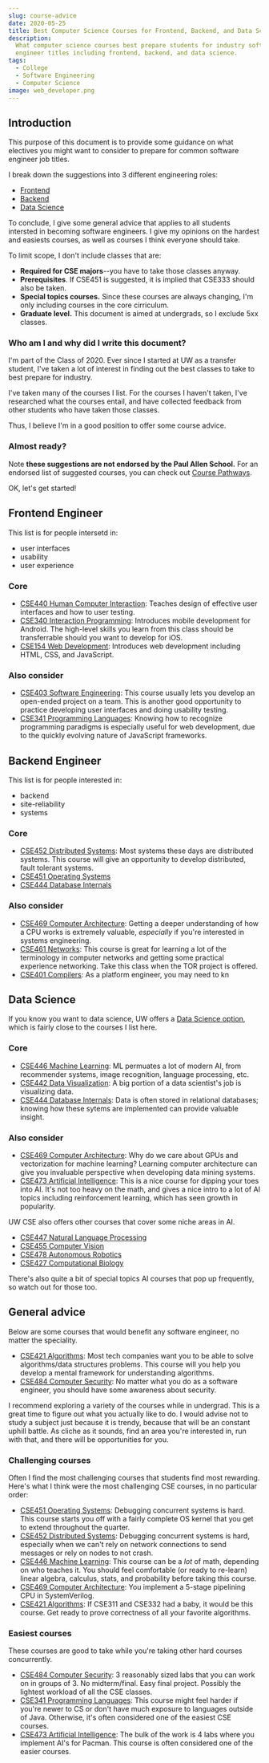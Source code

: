 ```yaml
---
slug: course-advice
date: 2020-05-25
title: Best Computer Science Courses for Frontend, Backend, and Data Science
description:
  What computer science courses best prepare students for industry software
  engineer titles including frontend, backend, and data science.
tags:
  - College
  - Software Engineering
  - Computer Science
image: web_developer.png
---
```


## Introduction

This purpose of this document is to provide some guidance on what electives you
might want to consider to prepare for common software engineer job titles.

I break down the suggestions into 3 different engineering roles:

- [Frontend](#frontend-engineer)
- [Backend](#backend-engineer)
- [Data Science](#data-science)

To conclude, I give some general advice that applies to all students intersted
in becoming software engineers. I give my opinions on the hardest and easiests
courses, as well as courses I think everyone should take.

To limit scope, I don't include classes that are:

- **Required for CSE majors**--you have to take those classes anyway.
- **Prerequisites**. If CSE451 is suggested, it is implied that CSE333 should
  also be taken.
- **Special topics courses.** Since these courses are always changing, I'm only
  including courses in the core cirriculum.
- **Graduate level.** This document is aimed at undergrads, so I exclude 5xx
  classes.

### Who am I and why did I write this document?

I'm part of the Class of 2020. Ever since I started at UW as a transfer student,
I've taken a lot of interest in finding out the best classes to take to best
prepare for industry.

I've taken many of the courses I list. For the courses I haven't taken, I've
researched what the courses entail, and have collected feedback from other
students who have taken those classes.

Thus, I believe I'm in a good position to offer some course advice.

### Almost ready?

Note **these suggestions are not endorsed by the Paul Allen School.** For an
endorsed list of suggested courses, you can check out
[Course Pathways](https://www.cs.washington.edu/academics/ugrad/courses/course-pathways).

OK, let's get started!

## Frontend Engineer

This list is for people intersetd in:

- user interfaces
- usability
- user experience

### Core

- [CSE440 Human Computer Interaction](https://courses.cs.washington.edu/courses/cse440/):
  Teaches design of effective user interfaces and how to user testing.
- [CSE340 Interaction Programming](https://courses.cs.washington.edu/courses/cse340/):
  Introduces mobile development for Android. The high-level skills you learn
  from this class should be transferrable should you want to develop for iOS.
- [CSE154 Web Development](https://courses.cs.washington.edu/courses/cse154/):
  Introduces web development including HTML, CSS, and JavaScript.

### Also consider

- [CSE403 Software Engineering](https://courses.cs.washington.edu/courses/cse403/):
  This course usually lets you develop an open-ended project on a team. This is
  another good opportunity to practice developing user interfaces and doing
  usability testing.
- [CSE341 Programming Languages](https://courses.cs.washington.edu/courses/cse403/):
  Knowing how to recognize programming paradigms is especially useful for web
  development, due to the quickly evolving nature of JavaScript frameworks.

## Backend Engineer

This list is for people interested in:

- backend
- site-reliability
- systems

### Core

- [CSE452 Distributed Systems](https://courses.cs.washington.edu/courses/cse452/):
  Most systems these days are distributed systems. This course will give an
  opportunity to develop distributed, fault tolerant systems.
- [CSE451 Operating Systems](https://courses.cs.washington.edu/courses/cse451/)
- [CSE444 Database Internals](https://courses.cs.washington.edu/courses/cse444/)

### Also consider

- [CSE469 Computer Architecture](https://courses.cs.washington.edu/courses/cse469/):
  Getting a deeper understanding of how a CPU works is extremely valuable,
  _especially_ if you're interested in systems engineering.
- [CSE461 Networks](https://courses.cs.washington.edu/courses/cse461/): This
  course is great for learning a lot of the terminology in computer networks and
  getting some practical experience networking. Take this class when the TOR
  project is offered.
- [CSE401 Compilers](https://courses.cs.washington.edu/courses/cse401/): As a
  platform engineer, you may need to kn

## Data Science

If you know you want to data science, UW offers a
[Data Science option](https://www.cs.washington.edu/academics/ugrad/courses/data-science),
which is fairly close to the courses I list here.

### Core

- [CSE446 Machine Learning](https://courses.cs.washington.edu/courses/cse446/):
  ML permuates a lot of modern AI, from recommender systems, image recognition,
  language processing, etc.
- [CSE442 Data Visualization](https://courses.cs.washington.edu/courses/cse442/):
  A big portion of a data scientist's job is visualizing data.
- [CSE444 Database Internals](https://courses.cs.washington.edu/courses/cse444/):
  Data is often stored in relational databases; knowing how these sytems are
  implemented can provide valuable insight.

### Also consider

- [CSE469 Computer Architecture](https://courses.cs.washington.edu/courses/cse469/):
  Why do we care about GPUs and vectorization for machine learning? Learning
  computer architecture can give you invaluable perspective when developing data
  mining systems.
- [CSE473 Artificial Intelligence](https://courses.cs.washington.edu/courses/cse473/):
  This is a nice course for dipping your toes into AI. It's not too heavy on the
  math, and gives a nice intro to a lot of AI topics including reinforcement
  learning, which has seen growth in popularity.

UW CSE also offers other courses that cover some niche areas in AI.

- [CSE447 Natural Language Processing](https://courses.cs.washington.edu/courses/cse447/)
- [CSE455 Computer Vision](https://courses.cs.washington.edu/courses/cse455/)
- [CSE478 Autonomous Robotics](https://courses.cs.washington.edu/courses/cse478/)
- [CSE427 Computational Biology](https://courses.cs.washington.edu/courses/cse427/)

There's also quite a bit of special topics AI courses that pop up frequently, so
watch out for those too.

## General advice

Below are some courses that would benefit any software engineer, no matter the
speciality.

- [CSE421 Algorithms](https://courses.cs.washington.edu/courses/cse421/): Most
  tech companies want you to be able to solve algorithms/data structures
  problems. This course will you help you develop a mental framework for
  understanding algorithms.
- [CSE484 Computer Security](https://courses.cs.washington.edu/courses/cse484/):
  No matter what you do as a software engineer, you should have some awareness
  about security.

I recommend exploring a variety of the courses while in undergrad. This is a
great time to figure out what you actually like to do. I would advise not to
study a subject just because it is trendy, because that will be an constant
uphill battle. As cliche as it sounds, find an area you're interested in, run
with that, and there will be opportunities for you.

### Challenging courses

Often I find the most challenging courses that students find most rewarding.
Here's what I think were the most challenging CSE courses, in no particular
order:

- [CSE451 Operating Systems](https://courses.cs.washington.edu/courses/cse451/):
  Debugging concurrent systems is hard. This course starts you off with a fairly
  complete OS kernel that you get to extend throughout the quarter.
- [CSE452 Distributed Systems](https://courses.cs.washington.edu/courses/cse452/):
  Debugging concurrent systems is hard, especially when we can't rely on network
  connections to send messages or rely on nodes to not crash.
- [CSE446 Machine Learning](https://courses.cs.washington.edu/courses/cse446/):
  This course can be a _lot_ of math, depending on who teaches it. You should
  feel comfortable (or ready to re-learn) linear algebra, calculus, stats, and
  probability before taking this course.
- [CSE469 Computer Architecture](https://courses.cs.washington.edu/courses/cse469/):
  You implement a 5-stage pipelining CPU in SystemVerilog.
- [CSE421 Algorithms](https://courses.cs.washington.edu/courses/cse421/): If
  CSE311 and CSE332 had a baby, it would be this course. Get ready to prove
  correctness of all your favorite algorithms.

### Easiest courses

These courses are good to take while you're taking other hard courses
concurrently.

- [CSE484 Computer Security](https://courses.cs.washington.edu/courses/cse451/):
  3 reasonably sized labs that you can work on in groups of 3. No midterm/final.
  Easy final project. Possibly the lightest workload of all the CSE classes.
- [CSE341 Programming Languages](https://courses.cs.washington.edu/courses/cse451/):
  This course might feel harder if you're newer to CS or don't have much
  exposure to languages outside of Java. Otherwise, it's often considered one of
  the easiest CSE courses.
- [CSE473 Artificial Intelligence](https://courses.cs.washington.edu/courses/cse473/):
  The bulk of the work is 4 labs where you implement AI's for Pacman. This
  course is often considered one of the easier courses.
